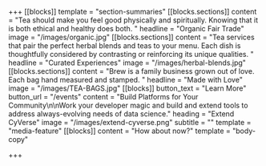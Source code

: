 +++
[[blocks]]
template = "section-summaries"
[[blocks.sections]]
content = "Tea should make you feel good physically and spiritually. Knowing that it is both ethical and healthy does both.  "
headline = "Organic Fair Trade"
image = "/images/organic.jpg"
[[blocks.sections]]
content = "Tea services that pair the perfect herbal blends and teas to your menu. Each dish is thoughtfully considered by contrasting or reinforcing its unique qualities. "
headline = "Curated Experiences"
image = "/images/herbal-blends.jpg"
[[blocks.sections]]
content = "Brew is a family business grown out of love. Each bag hand measured and stamped. "
headline = "Made with Love"
image = "/images/TEA-BAGS.jpg"
[[blocks]]
button_text = "Learn More"
button_url = "/events"
content = "Build Platforms for Your Community\n\nWork your developer magic and build and extend tools to address always-evolving needs of data science."
heading = "Extend CyVerse"
image = "/images/extend-cyverse.png"
subtitle = ""
template = "media-feature"
[[blocks]]
content = "How about now?"
template = "body-copy"

+++
